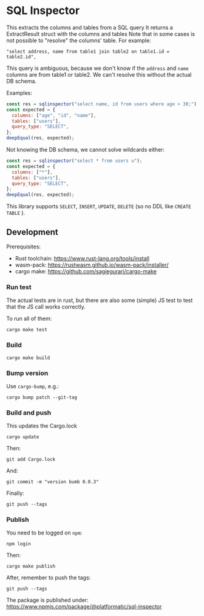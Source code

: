 # SQL Inspector

This extracts the columns and tables from a SQL query
It returns a ExtractResult struct with the columns and tables
Note that in some cases is not possible to "resolve" the columns' table.
For example:

```
"select address, name from table1 join table2 on table1.id = table2.id",
```

This query is ambiguous, because we don't know if the `address` and `name` columns are
from table1 or table2. We can't resolve this without the actual DB schema.

Examples:

```javascript
const res = sqlinspector("select name, id from users where age > 30;");
const expected = {
  columns: ["age", "id", "name"],
  tables: ["users"],
  query_type: "SELECT",
};
deepEqual(res, expected);
```

Not knowing the DB schema, we cannot solve wildcards either:

```javascript
const res = sqlinspector("select * from users u");
const expected = {
  columns: ["*"],
  tables: ["users"],
  query_type: "SELECT",
};
deepEqual(res, expected);
```

This library supports `SELECT`, `INSERT`, `UPDATE`, `DELETE` (so no DDL like `CREATE TABLE` ).

## Development

Prerequisites:

- Rust toolchain: https://www.rust-lang.org/tools/install
- wasm-pack: https://rustwasm.github.io/wasm-pack/installer/
- cargo make: https://github.com/sagiegurari/cargo-make

### Run test

The actual tests are in rust, but there are also some (simple) JS test to test that the JS call works correctly.

To run all of them:

```
cargo make test
```

### Build

```
cargo make build
```

### Bump version

Use `cargo-bump`, e.g.:

```
cargo bump patch --git-tag
```

### Build and push

This updates the Cargo.lock

```
cargo update
```

Then:

```
git add Cargo.lock
```

And:

```
git commit -m "version bumb 0.0.3"
```

Finally:

```
git push --tags
```

### Publish

You need to be logged on `npm`:

```
npm login
```

Then:

```
cargo make publish
```

After, remember to push the tags:

```
git push --tags
```

The package is published under: https://www.npmjs.com/package/@platformatic/sql-inspector
